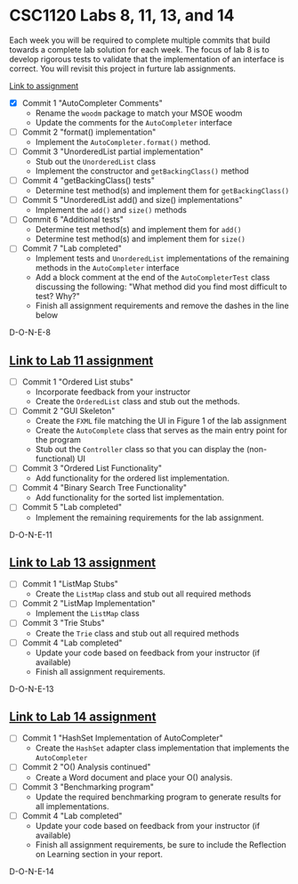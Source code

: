 # CSC1120 Labs 8, 11, 13, and 14

Each week you will be required to complete multiple commits that build towards
a complete lab solution for each week. The focus of lab 8 is to develop
rigorous tests to validate that the implementation of an interface is correct.
You will revisit this project in furture lab assignments.

[Link to assignment](https://csse.msoe.us/csc1120/lab8)

* [x] Commit 1 "AutoCompleter Comments"
  - Rename the `woodm` package to match your MSOE woodm
  - Update the comments for the `AutoCompleter` interface
* [ ] Commit 2 "format() implementation"
  - Implement the `AutoCompleter.format()` method.
* [ ] Commit 3 "UnorderedList partial implementation"
  - Stub out the `UnorderedList` class
  - Implement the constructor and `getBackingClass()` method
* [ ] Commit 4 "getBackingClass() tests"
  - Determine test method(s) and implement them for `getBackingClass()`
* [ ] Commit 5 "UnorderedList add() and size() implementations"
  - Implement the `add()` and `size()` methods
* [ ] Commit 6 "Additional tests"
  - Determine test method(s) and implement them for `add()`
  - Determine test method(s) and implement them for `size()`
* [ ] Commit 7 "Lab completed"
  - Implement tests and `UnorderedList` implementations of the remaining methods in the `AutoCompleter` interface
  - Add a block comment at the end of the `AutoCompleterTest` class discussing
    the following: "What method did you find most difficult to test? Why?"
  - Finish all assignment requirements and remove the dashes in the line below

D-O-N-E-8

## [Link to Lab 11 assignment](https://csse.msoe.us/csc1120/lab11)

* [ ] Commit 1 "Ordered List stubs"
    - Incorporate feedback from your instructor
    - Create the `OrderedList` class and stub out the methods.
* [ ] Commit 2 "GUI Skeleton"
    - Create the `FXML` file matching the UI in Figure 1 of the lab assignment
    - Create the `AutoComplete` class that serves as the main entry point for the program
    - Stub out the `Controller` class so that you can display the (non-functional) UI
* [ ] Commit 3 "Ordered List Functionality"
    - Add functionality for the ordered list implementation.
* [ ] Commit 4 "Binary Search Tree Functionality"
    - Add functionality for the sorted list implementation.
* [ ] Commit 5 "Lab completed"
    - Implement the remaining requirements for the lab assignment.

D-O-N-E-11

## [Link to Lab 13 assignment](https://csse.msoe.us/csc1120/lab13)

* [ ] Commit 1 "ListMap Stubs"
    - Create the `ListMap` class and stub out all required methods
* [ ] Commit 2 "ListMap Implementation"
    - Implement the `ListMap` class
* [ ] Commit 3 "Trie Stubs"
    - Create the `Trie` class and stub out all required methods
* [ ] Commit 4 "Lab completed"
    - Update your code based on feedback from your instructor (if available)
    - Finish all assignment requirements.

D-O-N-E-13

## [Link to Lab 14 assignment](https://csse.msoe.us/csc1120/lab14)

* [ ] Commit 1 "HashSet Implementation of AutoCompleter"
    - Create the `HashSet` adapter class implementation that implements the `AutoCompleter`
* [ ] Commit 2 "O() Analysis continued"
    - Create a Word document and place your O() analysis.
* [ ] Commit 3 "Benchmarking program"
    - Update the required benchmarking program to generate results for all implementations.
* [ ] Commit 4 "Lab completed"
    - Update your code based on feedback from your instructor (if available)
    - Finish all assignment requirements, be sure to include the Reflection on Learning section in your report.

D-O-N-E-14
